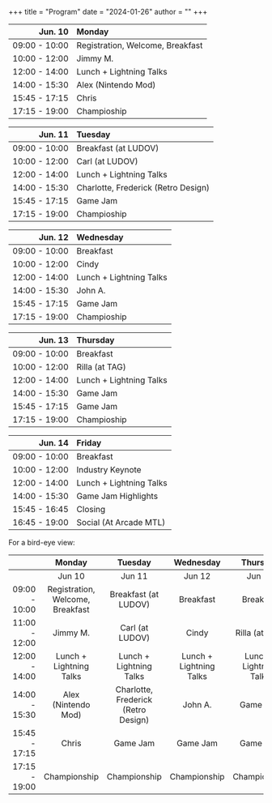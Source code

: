 +++
title = "Program"
date = "2024-01-26"
author = ""
+++

| Jun. 10 | Monday |
|---:|:---|
| 09:00 - 10:00 | Registration, Welcome, Breakfast |
| 10:00 - 12:00 | Jimmy M. |
| 12:00 - 14:00 | Lunch + Lightning Talks |
| 14:00 - 15:30 | Alex (Nintendo Mod) |
| 15:45 - 17:15 | Chris |
| 17:15 - 19:00 | Champioship |

| Jun. 11 | Tuesday |
|---:|:---|
| 09:00 - 10:00 | Breakfast (at LUDOV) |
| 10:00 - 12:00 | Carl (at LUDOV) |
| 12:00 - 14:00 | Lunch + Lightning Talks |
| 14:00 - 15:30 | Charlotte, Frederick (Retro Design) |
| 15:45 - 17:15 | Game Jam |
| 17:15 - 19:00 | Champioship |

| Jun. 12 | Wednesday |
|---:|:---|
| 09:00 - 10:00 | Breakfast |
| 10:00 - 12:00 | Cindy |
| 12:00 - 14:00 | Lunch + Lightning Talks |
| 14:00 - 15:30 | John A. |
| 15:45 - 17:15 | Game Jam |
| 17:15 - 19:00 | Champioship |

| Jun. 13 | Thursday |
|---:|:---|
| 09:00 - 10:00 | Breakfast |
| 10:00 - 12:00 | Rilla (at TAG) |
| 12:00 - 14:00 | Lunch + Lightning Talks |
| 14:00 - 15:30 | Game Jam |
| 15:45 - 17:15 | Game Jam |
| 17:15 - 19:00 | Champioship |

| Jun. 14 | Friday |
|---:|:---|
| 09:00 - 10:00 | Breakfast |
| 10:00 - 12:00 | Industry Keynote |
| 12:00 - 14:00 | Lunch + Lightning Talks |
| 14:00 - 15:30 | Game Jam Highlights |
| 15:45 - 16:45 | Closing |
| 16:45 - 19:00 | Social (At Arcade MTL) |

For a bird-eye view:

|  | Monday | Tuesday | Wednesday | Thursday | Friday |
|---:|:---:|:---:|:---:|:---:|:---:|
|  | Jun 10 | Jun 11 | Jun 12 | Jun 13 | Jun 14 |
| 09:00 - 10:00 | Registration, Welcome, Breakfast | Breakfast (at LUDOV) | Breakfast | Breakfast | Breakfast |
| 11:00 - 12:00 | Jimmy M. | Carl (at LUDOV) | Cindy | Rilla (at TAG) | Industry Keynote |
| 12:00 - 14:00 | Lunch + Lightning Talks | Lunch + Lightning Talks | Lunch + Lightning Talks | Lunch + Lightning Talks | Lunch + Lightning Talks |
| 14:00 - 15:30 | Alex (Nintendo Mod) | Charlotte, Frederick (Retro Design) | John A. | Game Jam | Game Jam Highlights |
| 15:45 - 17:15 | Chris | Game Jam | Game Jam | Game Jam | Closing |
| 17:15 - 19:00 | Championship | Championship | Championship | Championship | Social (at Arcade MTL) |
